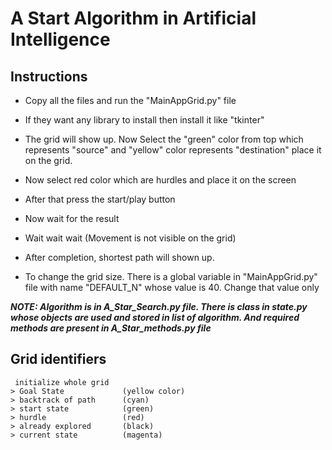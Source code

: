 # A Start Algorithm in Artificial Intelligence

## Instructions

- Copy all the files and run the "MainAppGrid.py" file
- If they want any library to install then install it like "tkinter"
- The grid will show up. Now Select the "green" color from top which represents "source" and "yellow" color represents
    "destination" place it on the grid.
- Now select red color which are hurdles and place it on the screen
- After that press the start/play button
- Now wait for the result
- Wait wait wait (Movement is not visible on the grid)
- After completion, shortest path will shown up.

- To change the grid size. There is a global variable in "MainAppGrid.py" file with name "DEFAULT_N" whose value is 40. Change that value only



***NOTE: Algorithm is in A_Star_Search.py file. There is class in state.py whose objects are used and stored in list of algorithm. And required
	methods are present in A_Star_methods.py file***



## Grid identifiers
```
 initialize whole grid
> Goal State             (yellow color)
> backtrack of path      (cyan)
> start state            (green)
> hurdle                 (red)
> already explored       (black)
> current state          (magenta)
```
